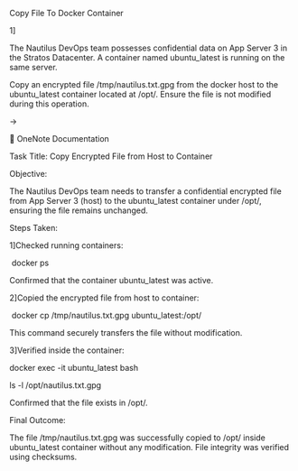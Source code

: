 Copy File To Docker Container



1]

The Nautilus DevOps team possesses confidential data on App Server 3 in the Stratos Datacenter. A container named ubuntu\_latest is running on the same server.





Copy an encrypted file /tmp/nautilus.txt.gpg from the docker host to the ubuntu\_latest container located at /opt/. Ensure the file is not modified during this operation.



->



📒 OneNote Documentation



Task Title: Copy Encrypted File from Host to Container



Objective:



The Nautilus DevOps team needs to transfer a confidential encrypted file from App Server 3 (host) to the ubuntu\_latest container under /opt/, ensuring the file remains unchanged.





Steps Taken:



1]Checked running containers:

&nbsp;docker ps 

Confirmed that the container ubuntu\_latest was active.



2]Copied the encrypted file from host to container:

&nbsp;docker cp /tmp/nautilus.txt.gpg  ubuntu\_latest:/opt/

This command securely transfers the file without modification.



3]Verified inside the container:

docker exec -it ubuntu\_latest bash

ls -l /opt/nautilus.txt.gpg



Confirmed that the file exists in /opt/.



Final Outcome:

The file /tmp/nautilus.txt.gpg was successfully copied to /opt/ inside ubuntu\_latest container without any modification. File integrity was verified using checksums.







